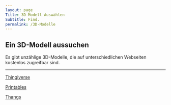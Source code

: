 ```yaml
---
layout: page
Title: 3D-Modell Auswählen
Subtitle: Find.
permalink: /3D-Modelle
---
```


## Ein 3D-Modell aussuchen

Es gibt unzählige 3D-Modelle, die auf unterschiedlichen Webseiten kostenlos zugreifbar sind.

---

[Thingiverse](https://www.thingiverse.com/)
 
[Printables](https://www.printables.com)
 
[Thangs](https://www.thangs.com)